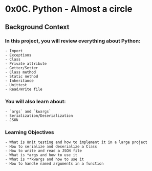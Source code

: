 # 0x0C. Python - Almost a circle

## Background Context

### In this project, you will review everything about Python:

	- Import
	- Exceptions
	- Class
	- Private attribute
	- Getter/Setter
	- Class method
	- Static method
	- Inheritance
	- Unittest
	- Read/Write file

### You will also learn about:

	- `args` and `kwargs`
	- Serialization/Deserialization
	- JSON

### Learning Objectives

	- What is Unit testing and how to implement it in a large project
	- How to serialize and deserialize a Class
	- How to write and read a JSON file
	- What is *args and how to use it
	- What is **kwargs and how to use it
	- How to handle named arguments in a function

